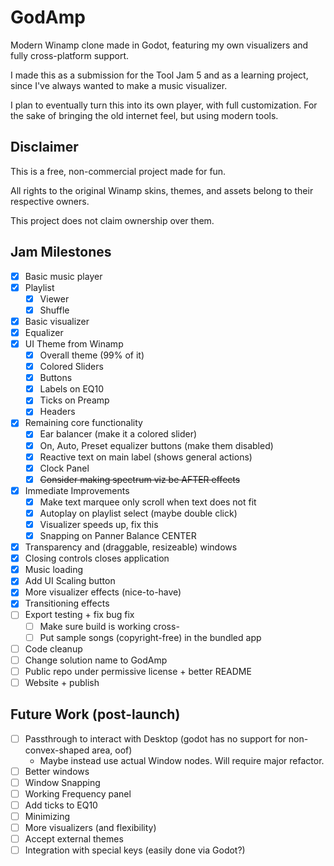 # GodAmp

Modern Winamp clone made in Godot, featuring my own visualizers and fully cross-platform support.

I made this as a submission for the Tool Jam 5 and as a learning project, since I've always wanted to make a music visualizer.

I plan to eventually turn this into its own player, with full customization. For the sake of bringing the old internet feel, but using modern tools.

## Disclaimer
This is a free, non-commercial project made for fun.

All rights to the original Winamp skins, themes, and assets belong to their respective owners.

This project does not claim ownership over them.


## Jam Milestones
- [X] Basic music player
- [X] Playlist
  - [X] Viewer
  - [X] Shuffle
- [X] Basic visualizer
- [X] Equalizer
- [X] UI Theme from Winamp
  - [X] Overall theme (99% of it)
  - [X] Colored Sliders
  - [X] Buttons
  - [X] Labels on EQ10
  - [X] Ticks on Preamp
  - [X] Headers
- [X] Remaining core functionality
  - [X] Ear balancer (make it a colored slider)
  - [X] On, Auto, Preset equalizer buttons (make them disabled)
  - [X] Reactive text on main label (shows general actions)
  - [X] Clock Panel
  - [X] ~~Consider making spectrum viz be AFTER effects~~
- [X] Immediate Improvements
  - [X] Make text marquee only scroll when text does not fit
  - [X] Autoplay on playlist select (maybe double click)
  - [X] Visualizer speeds up, fix this
  - [X] Snapping on Panner Balance CENTER
- [X] Transparency and (draggable, resizeable) windows
- [X] Closing controls closes application
- [X] Music loading
- [X] Add UI Scaling button
- [X] More visualizer effects (nice-to-have)
- [X] Transitioning effects
- [ ] Export testing + fix bug fix
  - [ ] Make sure build is working cross-
  - [ ] Put sample songs (copyright-free) in the bundled app
- [ ] Code cleanup
- [ ] Change solution name to GodAmp
- [ ] Public repo under permissive license + better README
- [ ] Website + publish

## Future Work (post-launch)
- [ ] Passthrough to interact with Desktop (godot has no support for non-convex-shaped area, oof)
  - Maybe instead use actual Window nodes. Will require major refactor.
- [ ] Better windows
- [ ] Window Snapping
- [ ] Working Frequency panel
- [ ] Add ticks to EQ10
- [ ] Minimizing
- [ ] More visualizers (and flexibility)
- [ ] Accept external themes
- [ ] Integration with special keys (easily done via Godot?)
